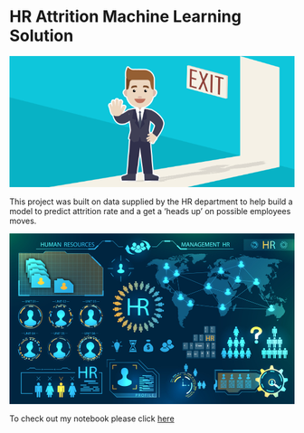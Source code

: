 # HR Attrition Machine Learning Solution

![enter image description here](https://github.com/Bionic77/Testing_INSAID_workshop/blob/main/Attrtion.png?raw=true)

This project was built on data supplied by the HR department to help build a model to predict attrition rate and a get a ‘heads up’ on possible employees moves.

![enter image description here](https://github.com/Bionic77/Testing_INSAID_workshop/blob/main/hr-analytics-10.jpg?raw=true)


To check out my notebook please click [here](https://github.com/Bionic77/Testing_INSAID_workshop/blob/main/HR_Analytics.ipynb)
